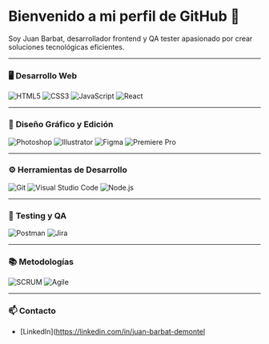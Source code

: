 # Bienvenido a mi perfil de GitHub 👋
Soy Juan Barbat, desarrollador frontend y QA tester apasionado por crear soluciones tecnológicas eficientes.



---

### 🖥️ **Desarrollo Web**
![HTML5](https://img.shields.io/badge/-HTML5-E34F26?logo=html5&logoColor=white&style=flat)
![CSS3](https://img.shields.io/badge/-CSS3-1572B6?logo=css3&logoColor=white&style=flat)
![JavaScript](https://img.shields.io/badge/-JavaScript-F7DF1E?logo=javascript&logoColor=black&style=flat)
![React](https://img.shields.io/badge/-React-61DAFB?logo=react&logoColor=black&style=flat)

---

### 🎨 **Diseño Gráfico y Edición**
![Photoshop](https://img.shields.io/badge/-Photoshop-31A8FF?logo=adobe-photoshop&logoColor=white&style=flat)
![Illustrator](https://img.shields.io/badge/-Illustrator-FF9A00?logo=adobe-illustrator&logoColor=white&style=flat)
![Figma](https://img.shields.io/badge/-Figma-F24E1E?logo=figma&logoColor=white&style=flat)
![Premiere Pro](https://img.shields.io/badge/-Premiere%20Pro-9999FF?logo=adobe-premiere-pro&logoColor=white&style=flat)

---

### ⚙️ **Herramientas de Desarrollo**
![Git](https://img.shields.io/badge/-Git-F05032?logo=git&logoColor=white&style=flat)
![Visual Studio Code](https://img.shields.io/badge/-VS%20Code-007ACC?logo=visual-studio-code&logoColor=white&style=flat)
![Node.js](https://img.shields.io/badge/-Node.js-339933?logo=node.js&logoColor=white&style=flat)

---

### 🧪 **Testing y QA**
![Postman](https://img.shields.io/badge/-Postman-FF6C37?logo=postman&logoColor=white&style=flat)
![Jira](https://img.shields.io/badge/-Jira-0052CC?logo=jira&logoColor=white&style=flat)

---

### 📚 **Metodologías**
![SCRUM](https://img.shields.io/badge/-SCRUM-6DB33F?logo=agile&logoColor=white&style=flat)
![Agile](https://img.shields.io/badge/-Agile-FF6600?logo=agile&logoColor=white&style=flat)

---

### 📫 **Contacto**
- [LinkedIn](https://linkedin.com/in/juan-barbat-demontel



